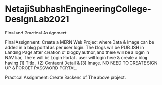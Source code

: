 # NetajiSubhashEngineeringCollege-DesignLab2021
Final and Practical Assignment

Final Assignment:
Create a MERN Web Project where Data & Image can be added in a blog portal as per user login. The blogs will be PUBLISH in Landing Page after creation of blogby author, and there will be a login in NAV bar, There will be Login Portal . user will login here & create a blog having (1) Title , (2) Contaent Detail & (3) Image. NO NEED TO CREATE SIGN UP & FORGET PASSWORD PORTAL.

Practical Assignment:
Create Backend of The above project.
